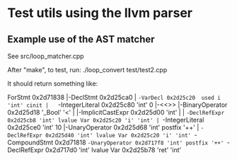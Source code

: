 Test utils using the llvm parser
======================================

Example use of the AST matcher
-----------------------------

See src/loop_matcher.cpp

After "make", to test, run:
./loop_convert test/test2.cpp


It should return something like:


ForStmt 0x2d71838
|-DeclStmt 0x2d25ca0
| `-VarDecl 0x2d25c20  used i 'int' cinit
|   `-IntegerLiteral 0x2d25c80 'int' 0
|-<<<NULL>>>
|-BinaryOperator 0x2d25d18 '_Bool' '<'
| |-ImplicitCastExpr 0x2d25d00 'int' <LValueToRValue>
| | `-DeclRefExpr 0x2d25cb8 'int' lvalue Var 0x2d25c20 'i' 'int'
| `-IntegerLiteral 0x2d25ce0 'int' 10
|-UnaryOperator 0x2d25d68 'int' postfix '++'
| `-DeclRefExpr 0x2d25d40 'int' lvalue Var 0x2d25c20 'i' 'int'
`-CompoundStmt 0x2d71818
  `-UnaryOperator 0x2d717f8 'int' postfix '++'
    `-DeclRefExpr 0x2d717d0 'int' lvalue Var 0x2d25b78 'ret' 'int'


